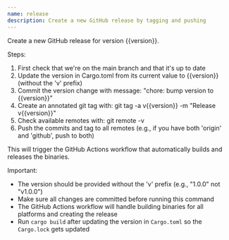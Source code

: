 ```yaml
---
name: release
description: Create a new GitHub release by tagging and pushing
---
```


Create a new GitHub release for version {{version}}.

Steps:
1. First check that we're on the main branch and that it's up to date
2. Update the version in Cargo.toml from its current value to {{version}} (without the 'v' prefix)
3. Commit the version change with message: "chore: bump version to {{version}}"
4. Create an annotated git tag with: git tag -a v{{version}} -m "Release v{{version}}"
5. Check available remotes with: git remote -v
6. Push the commits and tag to all remotes (e.g., if you have both 'origin' and 'github', push to both)

This will trigger the GitHub Actions workflow that automatically builds and releases the binaries.

Important:
- The version should be provided without the 'v' prefix (e.g., "1.0.0" not "v1.0.0")
- Make sure all changes are committed before running this command
- The GitHub Actions workflow will handle building binaries for all platforms and creating the release
- Run `cargo build` after updating the version in `Cargo.toml` so the `Cargo.lock` gets updated
